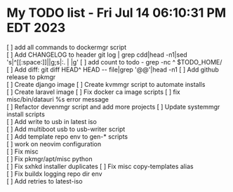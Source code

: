 # My TODO list  -  Fri Jul 14 06:10:31 PM EDT 2023

[ ] add all commands to dockermgr script  
[ ] Add CHANGELOG to header git log | grep cdd|head -n1|sed 's|^[[:space:]]||g;s|:. | |g'
[ ] add count to todo - grep -nc ^ $TODO_HOME/  
[ ] Add diff: git diff HEAD^ HEAD -- file|grep '@@'|head -n1
[ ] Add github release to pkmgr  
[ ] Create django image
[ ] Create kvmmgr script to automate installs  
[ ] Create laravel image
[ ] Fix docker ca image scripts
[ ] fix misc/bin/datauri %s error message  
[ ] Refactor devenmgr script and add more projects
[ ] Update systemmgr install scripts  
[ ] Add write to usb in latest iso  
[ ] Add multiboot usb to usb-writer script  
[ ] Add template repo env to gen-* scripts  
[ ] work on neovim configuration  
[ ] Fix misc  
[ ] Fix pkmgr/apt/misc python  
[ ] Fix sxhkd installer duplicates
[ ] Fix misc copy-templates alias  
[ ] Fix buildx logging repo dir env  
[ ] Add retries to latest-iso  
